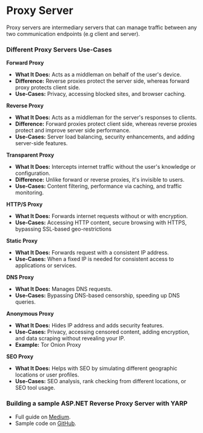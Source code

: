 # Proxy Server

Proxy servers are intermediary servers that can manage traffic between any two communication endpoints (e.g client and server).

### Different Proxy Servers Use-Cases

**Forward Proxy**

* **What It Does:** Acts as a middleman on behalf of the user's device.
* **Difference:** Reverse proxies protect the server side, whereas forward proxy protects client side.
* **Use-Cases:** Privacy, accessing blocked sites, and browser caching.

**Reverse Proxy**

* **What It Does:** Acts as a middleman for the server's responses to clients.
* **Difference:** Forward proxies protect client side, whereas reverse proxies protect and improve server side performance.
* **Use-Cases:** Server load balancing, security enhancements, and adding server-side features.

**Transparent Proxy**

* **What It Does:** Intercepts internet traffic without the user's knowledge or configuration.
* **Difference:** Unlike forward or reverse proxies, it's invisible to users.
* **Use-Cases:** Content filtering, performance via caching, and traffic monitoring.

**HTTP/S Proxy**

* **What It Does:** Forwards internet requests without or with encryption.
* **Use-Cases:** Accessing HTTP content, secure browsing with HTTPS, bypassing SSL-based geo-restrictions

**Static Proxy**

* **What It Does:** Forwards request with a consistent IP address.
* **Use-Cases:** When a fixed IP is needed for consistent access to applications or services.

**DNS Proxy**

* **What It Does:** Manages DNS requests.
* **Use-Cases:** Bypassing DNS-based censorship, speeding up DNS queries.

**Anonymous Proxy**

* **What It Does:** Hides IP address and adds security features.
* **Use-Cases:** Privacy, accessing censored content, adding encryption, and data scraping without revealing your IP.
* **Example:** Tor Onion Proxy

**SEO Proxy**

* **What It Does:** Helps with SEO by simulating different geographic locations or user profiles.
* **Use-Cases:** SEO analysis, rank checking from different locations, or SEO tool usage.

### Building a sample **ASP.NET Reverse Proxy Server with YARP**

* Full guide on [Medium](https://devlifelore.medium.com/building-a-asp-net-proxy-server-in-3-minutes-754679c442b6).
* Sample code on [GitHub](https://github.com/devlifelore/sample-reverse-proxy).&#x20;
